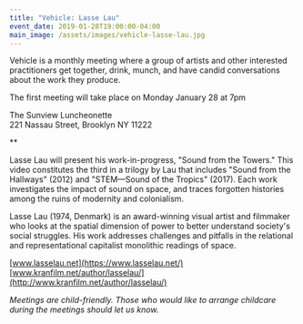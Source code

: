 ```yaml
---
title: "Vehicle: Lasse Lau"
event_date: 2019-01-28T19:00:00-04:00
main_image: /assets/images/vehicle-lasse-lau.jpg
---
```


Vehicle is a monthly meeting where a group of artists and other interested
practitioners get together, drink, munch, and have candid conversations about
the work they produce.

The first meeting will take place on Monday January 28 at 7pm

The Sunview Luncheonette<br>
221 Nassau Street, Brooklyn NY 11222

**

Lasse Lau will present his work-in-progress, "Sound from the Towers." This
video constitutes the third in a trilogy by Lau that includes "Sound from the
Hallways" (2012) and "STEM—Sound of the Tropics" (2017). Each work investigates
the impact of sound on space, and traces forgotten histories among the ruins of
modernity and colonialism.

Lasse Lau (1974, Denmark) is an award-winning visual artist and filmmaker who
looks at the spatial dimension of power to better understand society's social
struggles. His work addresses challenges and pitfalls in the relational and
representational capitalist monolithic readings of space.

[www.lasselau.net](https://www.lasselau.net/)<br>
[www.kranfilm.net/author/lasselau/](http://www.kranfilm.net/author/lasselau/)

*Meetings are child-friendly. Those who would like to arrange childcare during
the meetings should let us know.*
